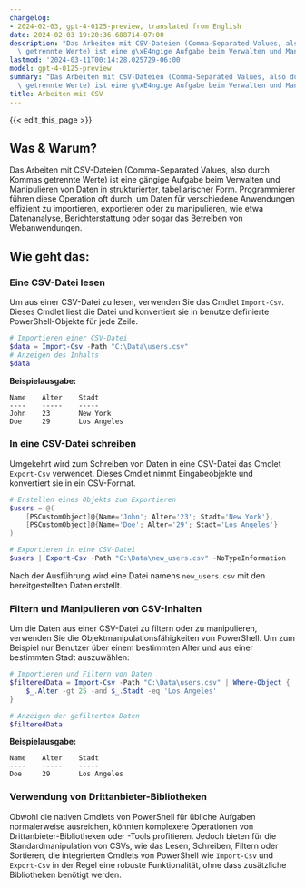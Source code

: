 ```yaml
---
changelog:
- 2024-02-03, gpt-4-0125-preview, translated from English
date: 2024-02-03 19:20:36.688714-07:00
description: "Das Arbeiten mit CSV-Dateien (Comma-Separated Values, also durch Kommas\
  \ getrennte Werte) ist eine g\xE4ngige Aufgabe beim Verwalten und Manipulieren von\u2026"
lastmod: '2024-03-11T00:14:28.025729-06:00'
model: gpt-4-0125-preview
summary: "Das Arbeiten mit CSV-Dateien (Comma-Separated Values, also durch Kommas\
  \ getrennte Werte) ist eine g\xE4ngige Aufgabe beim Verwalten und Manipulieren von\u2026"
title: Arbeiten mit CSV
---
```


{{< edit_this_page >}}

## Was & Warum?

Das Arbeiten mit CSV-Dateien (Comma-Separated Values, also durch Kommas getrennte Werte) ist eine gängige Aufgabe beim Verwalten und Manipulieren von Daten in strukturierter, tabellarischer Form. Programmierer führen diese Operation oft durch, um Daten für verschiedene Anwendungen effizient zu importieren, exportieren oder zu manipulieren, wie etwa Datenanalyse, Berichterstattung oder sogar das Betreiben von Webanwendungen.

## Wie geht das:

### Eine CSV-Datei lesen

Um aus einer CSV-Datei zu lesen, verwenden Sie das Cmdlet `Import-Csv`. Dieses Cmdlet liest die Datei und konvertiert sie in benutzerdefinierte PowerShell-Objekte für jede Zeile.

```powershell
# Importieren einer CSV-Datei
$data = Import-Csv -Path "C:\Data\users.csv"
# Anzeigen des Inhalts
$data
```

**Beispielausgabe:**

```
Name    Alter    Stadt
----    -----    -----
John    23       New York
Doe     29       Los Angeles
```

### In eine CSV-Datei schreiben

Umgekehrt wird zum Schreiben von Daten in eine CSV-Datei das Cmdlet `Export-Csv` verwendet. Dieses Cmdlet nimmt Eingabeobjekte und konvertiert sie in ein CSV-Format.

```powershell
# Erstellen eines Objekts zum Exportieren
$users = @(
    [PSCustomObject]@{Name='John'; Alter='23'; Stadt='New York'},
    [PSCustomObject]@{Name='Doe'; Alter='29'; Stadt='Los Angeles'}
)

# Exportieren in eine CSV-Datei
$users | Export-Csv -Path "C:\Data\new_users.csv" -NoTypeInformation
```

Nach der Ausführung wird eine Datei namens `new_users.csv` mit den bereitgestellten Daten erstellt.

### Filtern und Manipulieren von CSV-Inhalten

Um die Daten aus einer CSV-Datei zu filtern oder zu manipulieren, verwenden Sie die Objektmanipulationsfähigkeiten von PowerShell. Um zum Beispiel nur Benutzer über einem bestimmten Alter und aus einer bestimmten Stadt auszuwählen:

```powershell
# Importieren und Filtern von Daten
$filteredData = Import-Csv -Path "C:\Data\users.csv" | Where-Object {
    $_.Alter -gt 25 -and $_.Stadt -eq 'Los Angeles'
}

# Anzeigen der gefilterten Daten
$filteredData
```

**Beispielausgabe:**

```
Name    Alter    Stadt
----    -----    -----
Doe     29       Los Angeles
```

### Verwendung von Drittanbieter-Bibliotheken

Obwohl die nativen Cmdlets von PowerShell für übliche Aufgaben normalerweise ausreichen, könnten komplexere Operationen von Drittanbieter-Bibliotheken oder -Tools profitieren. Jedoch bieten für die Standardmanipulation von CSVs, wie das Lesen, Schreiben, Filtern oder Sortieren, die integrierten Cmdlets von PowerShell wie `Import-Csv` und `Export-Csv` in der Regel eine robuste Funktionalität, ohne dass zusätzliche Bibliotheken benötigt werden.
